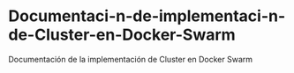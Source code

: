 # Documentaci-n-de-implementaci-n-de-Cluster-en-Docker-Swarm
Documentación de la implementación de Cluster en Docker Swarm
